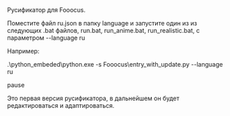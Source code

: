Русификатор для Fooocus.

Поместите файл ru.json в папку language и запустите один из из следующих .bat файлов, run.bat, run_anime.bat, run_realistic.bat, с параметром --language ru

Например: 

.\python_embeded\python.exe -s Fooocus\entry_with_update.py  --language ru 

pause

Это первая версия русификатора, в дальнейшем он будет редактироваться и адаптироваться.
